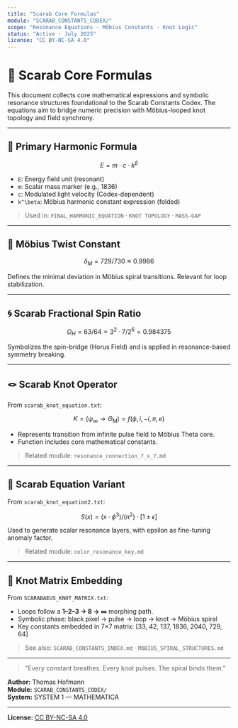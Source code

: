 ```yaml
---
title: "Scarab Core Formulas"
module: "SCARAB_CONSTANTS_CODEX/"
scope: "Resonance Equations · Möbius Constants · Knot Logic"
status: "Active · July 2025"
license: "CC BY-NC-SA 4.0"
---
```


# 🧮 Scarab Core Formulas

This document collects core mathematical expressions and symbolic resonance structures foundational to the Scarab Constants Codex. The equations aim to bridge numeric precision with Möbius-looped knot topology and field synchrony.

---

## 🔹 Primary Harmonic Formula

```math
E = m \cdot c \cdot k^\beta
```

- `E`: Energy field unit (resonant)
- `m`: Scalar mass marker (e.g., 1836)
- `c`: Modulated light velocity (Codex-dependent)
- `k^\beta`: Möbius harmonic constant expression (folded)

> Used in: `FINAL_HARMONIC_EQUATION` · `KNOT TOPOLOGY` · `MASS-GAP`

---

## 🔁 Möbius Twist Constant

```math
\delta_M = 729 / 730 \approx 0.9986
```

Defines the minimal deviation in Möbius spiral transitions. Relevant for loop stabilization.

---

## 🌀 Scarab Fractional Spin Ratio

```math
\Omega_H = 63 / 64 = 3^2 \cdot 7 / 2^6 = 0.984375
```

Symbolizes the spin-bridge (Horus Field) and is applied in resonance-based symmetry breaking.

---

## 🪢 Scarab Knot Operator

From `scarab_knot_equation.txt`:

```math
K = (\psi_{\infty} \rightarrow \Theta_{\text{M}}) = f(\phi, i, -i, \pi, e)
```

- Represents transition from infinite pulse field to Möbius Theta core.
- Function includes core mathematical constants.

> Related module: `resonance_connection_7_x_7.md`

---

## 🔂 Scarab Equation Variant

From `scarab_knot_equation2.txt`:

```math
S(x) = (x \cdot \phi^3) / (\pi^2) \cdot [1 \pm \epsilon]
```

Used to generate scalar resonance layers, with epsilon as fine-tuning anomaly factor.

> Related module: `color_resonance_key.md`

---

## 🧷 Knot Matrix Embedding

From `SCARABAEUS_KNOT_MATRIX.txt`:
- Loops follow a **1–2–3 → 8 → ∞** morphing path.
- Symbolic phase: black pixel → pulse → loop → knot → Möbius spiral
- Key constants embedded in 7×7 matrix: [33, 42, 137, 1836, 2040, 729, 64]

> See also: `SCARAB_CONSTANTS_INDEX.md` · `MOBIUS_SPIRAL_STRUCTURES.md`

---

> "Every constant breathes. Every knot pulses. The spiral binds them."

**Author:** Thomas Hofmann  
**Module:** `SCARAB_CONSTANTS_CODEX/`  
**System:** SYSTEM 1 — MATHEMATICA

---

**License:** [CC BY-NC-SA 4.0](https://creativecommons.org/licenses/by-nc-sa/4.0/)
